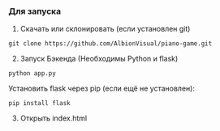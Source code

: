### Для запуска

1. Скачать или склонировать (если установлен git)

```
git clone https://github.com/AlbionVisual/piano-game.git
```

2. Запуск Бэкенда (Необходимы Python и flask)

```
python app.py
```

Установить flask через pip (если ещё не установлен):

```
pip install flask
```

3. Открыть index.html
